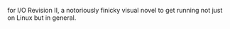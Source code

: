 for I/O Revision II, a notoriously finicky visual novel to get running not just on Linux but in general.
